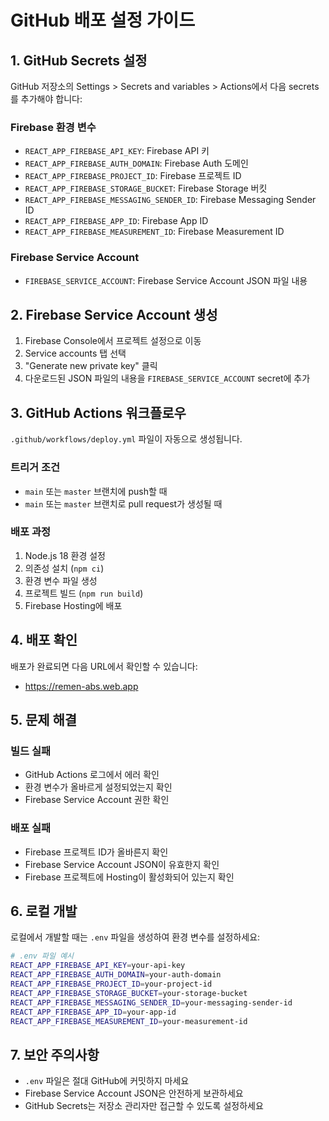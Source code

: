 # GitHub 배포 설정 가이드

## 1. GitHub Secrets 설정

GitHub 저장소의 Settings > Secrets and variables > Actions에서 다음 secrets를 추가해야 합니다:

### Firebase 환경 변수
- `REACT_APP_FIREBASE_API_KEY`: Firebase API 키
- `REACT_APP_FIREBASE_AUTH_DOMAIN`: Firebase Auth 도메인
- `REACT_APP_FIREBASE_PROJECT_ID`: Firebase 프로젝트 ID
- `REACT_APP_FIREBASE_STORAGE_BUCKET`: Firebase Storage 버킷
- `REACT_APP_FIREBASE_MESSAGING_SENDER_ID`: Firebase Messaging Sender ID
- `REACT_APP_FIREBASE_APP_ID`: Firebase App ID
- `REACT_APP_FIREBASE_MEASUREMENT_ID`: Firebase Measurement ID

### Firebase Service Account
- `FIREBASE_SERVICE_ACCOUNT`: Firebase Service Account JSON 파일 내용

## 2. Firebase Service Account 생성

1. Firebase Console에서 프로젝트 설정으로 이동
2. Service accounts 탭 선택
3. "Generate new private key" 클릭
4. 다운로드된 JSON 파일의 내용을 `FIREBASE_SERVICE_ACCOUNT` secret에 추가

## 3. GitHub Actions 워크플로우

`.github/workflows/deploy.yml` 파일이 자동으로 생성됩니다.

### 트리거 조건
- `main` 또는 `master` 브랜치에 push할 때
- `main` 또는 `master` 브랜치로 pull request가 생성될 때

### 배포 과정
1. Node.js 18 환경 설정
2. 의존성 설치 (`npm ci`)
3. 환경 변수 파일 생성
4. 프로젝트 빌드 (`npm run build`)
5. Firebase Hosting에 배포

## 4. 배포 확인

배포가 완료되면 다음 URL에서 확인할 수 있습니다:
- https://remen-abs.web.app

## 5. 문제 해결

### 빌드 실패
- GitHub Actions 로그에서 에러 확인
- 환경 변수가 올바르게 설정되었는지 확인
- Firebase Service Account 권한 확인

### 배포 실패
- Firebase 프로젝트 ID가 올바른지 확인
- Firebase Service Account JSON이 유효한지 확인
- Firebase 프로젝트에 Hosting이 활성화되어 있는지 확인

## 6. 로컬 개발

로컬에서 개발할 때는 `.env` 파일을 생성하여 환경 변수를 설정하세요:

```bash
# .env 파일 예시
REACT_APP_FIREBASE_API_KEY=your-api-key
REACT_APP_FIREBASE_AUTH_DOMAIN=your-auth-domain
REACT_APP_FIREBASE_PROJECT_ID=your-project-id
REACT_APP_FIREBASE_STORAGE_BUCKET=your-storage-bucket
REACT_APP_FIREBASE_MESSAGING_SENDER_ID=your-messaging-sender-id
REACT_APP_FIREBASE_APP_ID=your-app-id
REACT_APP_FIREBASE_MEASUREMENT_ID=your-measurement-id
```

## 7. 보안 주의사항

- `.env` 파일은 절대 GitHub에 커밋하지 마세요
- Firebase Service Account JSON은 안전하게 보관하세요
- GitHub Secrets는 저장소 관리자만 접근할 수 있도록 설정하세요

